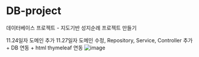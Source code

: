 # DB-project
데이터베이스 프로젝트 - 지도기반 성지순례 프로젝트 만들기

11.24일자 도메인 추가
11.27일자 도메인 수정, Repository, Service, Controller 추가 + DB 연동 + html thymeleaf 연동
![image](https://github.com/asazulang33/DB-project/assets/88483964/a16fb065-127b-4bfe-932a-c9d2270b0be8)
